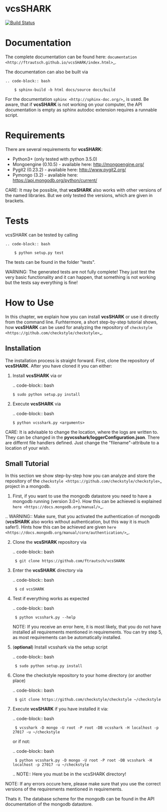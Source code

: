 vcsSHARK
========
[![Build Status](https://travis-ci.org/smartshark/vcsSHARK.svg?branch=master)](https://travis-ci.org/smartshark/vcsSHARK)

Documentation
==============

The complete documentation can be found here: `documentation <http://ftrautsch.github.io/vcsSHARK/index.html>`_.


The documentation can also be built via

	.. code-block:: bash

		$ sphinx-build -b html docs/source docs/build


For the documentation `sphinx <http://sphinx-doc.org/>`_ is used. Be aware, that if **vcsSHARK** is not working on your computer, the API documentation is empty as sphinx autodoc extension requires a runnable script.



Requirements
============

There are several requirements for **vcsSHARK**:

*	Python3+ (only tested with python 3.5.0)
*	Mongoengine (0.10.5) - available here: http://mongoengine.org/
*	Pygit2 (0.23.2) - available here: http://www.pygit2.org/
*	Pymongo (3.2) - available here: https://api.mongodb.org/python/current/


CARE: It may be possible, that **vcsSHARK** also works with other versions of the named libraries. But we only tested the versions, which are given in brackets.


Tests
=====
vcsSHARK can be tested by calling

	.. code-block:: bash

		$ python setup.py test

The tests can be found in the folder "tests".

WARNING: The generated tests are not fully complete! They just test the very basic functionality and it can happen, that something is not working but the tests say everything is fine!


How to Use
==========
In this chapter, we explain how you can install **vcsSHARK** or use it directly from the command line. Furhtermore, a short step-by-step tutorial shows,
how **vcsSHARK** can be used for analyzing the repository of `checkstyle <https://github.com/checkstyle/checkstyle>`_.


Installation
------------
The installation process is straight forward. First, clone the repository of **vcsSHARK**.  After you have cloned it you can either:

1.	Install **vcsSHARK** via or

	.. code-block:: bash

		$ sudo python setup.py install


2.	Execute **vcsSHARK** via

	.. code-block:: bash

		$ python vcsshark.py <arguments>


CARE:  It is advisable to change the location, where the logs are written to. They can be changed in the **pyvcsshark/loggerConfiguration.json**. There are differnt file handlers defined. Just change the "filename"-attribute to a location of your wish.


Small Tutorial
--------------

In this section we show step-by-step how you can analyze and store the repository of the `checkstyle <https://github.com/checkstyle/checkstyle>`_ project in a mongodb.

1.	First, if you want to use the mongodb datastore you need to have a mongodb running (version 3.0+). How this can be achieved is explained `here <https://docs.mongodb.org/manual/>`_.

.. WARNING:: Make sure, that you activated the authentication of mongodb (**vcsSHARK** also works without authentication, but this way it is much safer!). Hints how this can be achieved are given `here <https://docs.mongodb.org/manual/core/authentication/>`_.

2. Clone the **vcsSHARK** repository via

	.. code-block:: bash

		$ git clone https://github.com/ftrautsch/vcsSHARK

3. Enter the **vcsSHARK** directory via

	.. code-block:: bash

		$ cd vcsSHARK

4. Test if everything works as expected

	.. code-block:: bash

		$ python vcsshark.py --help

	NOTE: If you receive an error here, it is most likely, that you do not have installed all requirements mentioned in requirements. You can try step 5, as most requirements can be automatically installed.

5. (**optional**) Install vcsshark via the setup script

	.. code-block:: bash

		$ sudo python setup.py install

6. Clone the checkstyle repository to your home directory (or another place)

	.. code-block:: bash

		$ git clone https://github.com/checkstyle/checkstyle ~/checkstyle

7. Execute **vcsSHARK** if you have installed it via:

	.. code-block:: bash

		$ vcsshark -D mongo -U root -P root -DB vcsshark -H localhost -p 27017 -u ~/checkstyle

	or if not:

	.. code-block:: bash

		$ python vcsshark.py -D mongo -U root -P root -DB vcsshark -H localhost -p 27017 -u ~/checkstyle

	.. NOTE:: Here you must be in the vcsSHARK directory!


NOTE: If any errors occure here, please make sure that you use the correct versions of the requirements mentioned in requirements.

Thats it. The database scheme for the mongodb can be found in the API documentation of the mongodb datastore.
